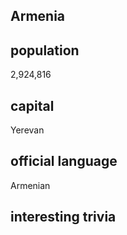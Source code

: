 ## Armenia
##  population
2,924,816

##  capital
Yerevan

 
##  official language
Armenian

##  interesting trivia



